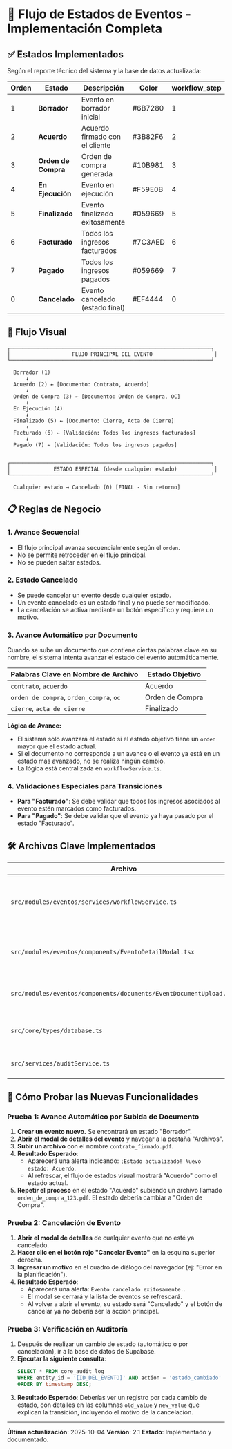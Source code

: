 # 🎯 Flujo de Estados de Eventos - Implementación Completa

## ✅ Estados Implementados

Según el reporte técnico del sistema y la base de datos actualizada:

| Orden | Estado | Descripción | Color | workflow_step |
|-------|--------|-------------|-------|---------------|
| 1 | **Borrador** | Evento en borrador inicial | #6B7280 | 1 |
| 2 | **Acuerdo** | Acuerdo firmado con el cliente | #3B82F6 | 2 |
| 3 | **Orden de Compra** | Orden de compra generada | #10B981 | 3 |
| 4 | **En Ejecución** | Evento en ejecución | #F59E0B | 4 |
| 5 | **Finalizado** | Evento finalizado exitosamente | #059669 | 5 |
| 6 | **Facturado** | Todos los ingresos facturados | #7C3AED | 6 |
| 7 | **Pagado** | Todos los ingresos pagados | #059669 | 7 |
| 0 | **Cancelado** | Evento cancelado (estado final) | #EF4444 | 0 |

## 🔄 Flujo Visual

```
┌─────────────────────────────────────────────────────────────────┐
│                    FLUJO PRINCIPAL DEL EVENTO                    │
└─────────────────────────────────────────────────────────────────┘

  Borrador (1)
      ↓
  Acuerdo (2) ← [Documento: Contrato, Acuerdo]
      ↓
  Orden de Compra (3) ← [Documento: Orden de Compra, OC]
      ↓
  En Ejecución (4)
      ↓
  Finalizado (5) ← [Documento: Cierre, Acta de Cierre]
      ↓
  Facturado (6) ← [Validación: Todos los ingresos facturados]
      ↓
  Pagado (7) ← [Validación: Todos los ingresos pagados]


┌─────────────────────────────────────────────────────────────────┐
│              ESTADO ESPECIAL (desde cualquier estado)            │
└─────────────────────────────────────────────────────────────────┘

  Cualquier estado → Cancelado (0) [FINAL - Sin retorno]
```

## 📋 Reglas de Negocio

### 1. **Avance Secuencial**
- El flujo principal avanza secuencialmente según el `orden`.
- No se permite retroceder en el flujo principal.
- No se pueden saltar estados.

### 2. **Estado Cancelado**
- Se puede cancelar un evento desde cualquier estado.
- Un evento cancelado es un estado final y no puede ser modificado.
- La cancelación se activa mediante un botón específico y requiere un motivo.

### 3. **Avance Automático por Documento**
Cuando se sube un documento que contiene ciertas palabras clave en su nombre, el sistema intenta avanzar el estado del evento automáticamente.

| Palabras Clave en Nombre de Archivo | Estado Objetivo |
|-------------------------------------|-----------------|
| `contrato`, `acuerdo` | Acuerdo |
| `orden de compra`, `orden_compra`, `oc` | Orden de Compra |
| `cierre`, `acta de cierre` | Finalizado |

**Lógica de Avance:**
- El sistema solo avanzará el estado si el estado objetivo tiene un `orden` mayor que el estado actual.
- Si el documento no corresponde a un avance o el evento ya está en un estado más avanzado, no se realiza ningún cambio.
- La lógica está centralizada en `workflowService.ts`.

### 4. **Validaciones Especiales para Transiciones**
- **Para "Facturado"**: Se debe validar que todos los ingresos asociados al evento estén marcados como facturados.
- **Para "Pagado"**: Se debe validar que el evento ya haya pasado por el estado "Facturado".

## 🛠️ Archivos Clave Implementados

| Archivo | Rol Principal |
|---------|---------------|
| `src/modules/eventos/services/workflowService.ts` | **NUEVO/CENTRAL** - Contiene toda la lógica de negocio para el flujo de estados: `changeEventState`, `advanceStateOnDocumentUpload`, `cancelEvent`, y validaciones. |
| `src/modules/eventos/components/EventoDetailModal.tsx` | Orquesta la interacción del usuario. Llama al `workflowService` para subir documentos y cancelar eventos. |
| `src/modules/eventos/components/documents/EventDocumentUpload.tsx` | Componente de UI para la subida de archivos. Notifica al `EventoDetailModal` tras una subida exitosa. |
| `src/core/types/database.ts` | Define los tipos de TypeScript para la base de datos, crucial para la seguridad de tipos en los servicios. |
| `src/services/auditService.ts` | Registra cada cambio de estado en un log de auditoría para trazabilidad. |

## 🧪 Cómo Probar las Nuevas Funcionalidades

### Prueba 1: Avance Automático por Subida de Documento
1.  **Crear un evento nuevo.** Se encontrará en estado "Borrador".
2.  **Abrir el modal de detalles del evento** y navegar a la pestaña "Archivos".
3.  **Subir un archivo** con el nombre `contrato_firmado.pdf`.
4.  **Resultado Esperado**:
    -   Aparecerá una alerta indicando: `¡Estado actualizado! Nuevo estado: Acuerdo`.
    -   Al refrescar, el flujo de estados visual mostrará "Acuerdo" como el estado actual.
5.  **Repetir el proceso** en el estado "Acuerdo" subiendo un archivo llamado `orden_de_compra_123.pdf`. El estado debería cambiar a "Orden de Compra".

### Prueba 2: Cancelación de Evento
1.  **Abrir el modal de detalles** de cualquier evento que no esté ya cancelado.
2.  **Hacer clic en el botón rojo "Cancelar Evento"** en la esquina superior derecha.
3.  **Ingresar un motivo** en el cuadro de diálogo del navegador (ej: "Error en la planificación").
4.  **Resultado Esperado**:
    -   Aparecerá una alerta: `Evento cancelado exitosamente.`.
    -   El modal se cerrará y la lista de eventos se refrescará.
    -   Al volver a abrir el evento, su estado será "Cancelado" y el botón de cancelar ya no debería ser la acción principal.

### Prueba 3: Verificación en Auditoría
1.  Después de realizar un cambio de estado (automático o por cancelación), ir a la base de datos de Supabase.
2.  **Ejecutar la siguiente consulta**:
    ```sql
    SELECT * FROM core_audit_log 
    WHERE entity_id = '[ID_DEL_EVENTO]' AND action = 'estado_cambiado'
    ORDER BY timestamp DESC;
    ```
3.  **Resultado Esperado**: Deberías ver un registro por cada cambio de estado, con detalles en las columnas `old_value` y `new_value` que explican la transición, incluyendo el motivo de la cancelación.

---

**Última actualización**: 2025-10-04
**Versión**: 2.1
**Estado**: Implementado y documentado.

